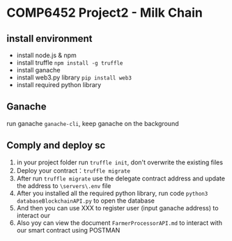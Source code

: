 # COMP6452 Project2 - Milk Chain

## install environment

- install node.js & npm
- install truffle `npm install -g truffle`
- install ganache
- install web3.py library `pip install web3`
- install required python library

## Ganache

run ganache `ganache-cli`, keep ganache on the background

## Comply and deploy sc

1. in your project folder run `truffle init`, don't overwrite the existing files
2. Deploy your contract：`truffle migrate`
3. After run `truffle migrate` use the delegate contract address and update the address to `\servers\.env` file
4. After you installed all the required python library, run code `python3 databaseBlockchainAPI.py` to open the database
5. And then you can use XXX to register user (input ganache address) to interact our
6. Also yoy can view the document `FarmerProcessorAPI.md` to interact with our smart contract using POSTMAN
